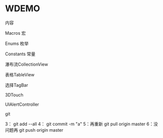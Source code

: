 # WDEMO

内容

Macros 宏

Enums 枚举

Constants  常量

瀑布流CollectionView

表格TableView

选择TagBar

3DTouch

UIAlertController

git

3： git add --all
4： git commit -m "a"
5：再重新 git pull origin master 
6：没问题再 git push origin master 


 

